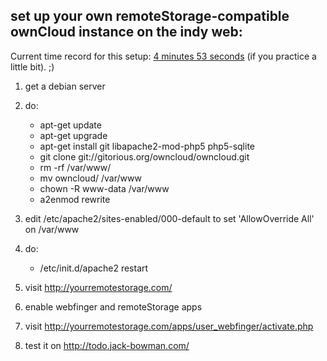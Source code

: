 set up your own remoteStorage-compatible ownCloud instance on the indy web:
-----------------

Current time record for this setup: [4 minutes 53 seconds](screencast.mpeg) (if you practice a little bit). ;)

1. get a debian server
2. do:

   * apt-get update
   * apt-get upgrade
   * apt-get install git libapache2-mod-php5 php5-sqlite
   * git clone git://gitorious.org/owncloud/owncloud.git
   * rm -rf /var/www/
   * mv owncloud/ /var/www
   * chown -R www-data /var/www
   * a2enmod rewrite

3. edit /etc/apache2/sites-enabled/000-default to set 'AllowOverride All' on /var/www
4. do:

   * /etc/init.d/apache2 restart

5. visit http://yourremotestorage.com/
6. enable webfinger and remoteStorage apps
7. visit http://yourremotestorage.com/apps/user_webfinger/activate.php
8. test it on http://todo.jack-bowman.com/
